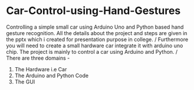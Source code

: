 # Car-Control-using-Hand-Gestures
Controlling a simple small car using Arduino Uno and Python based hand gesture recognition.
All the details about the project and steps are given in the pptx which i created for presentation purpose in college.
/
Furthermore you will need to create a small hardware car integrate it with arduino uno chip.
The project is mainly to control a car using Arduino and Python.
/
There are three domains - 
  1. The Hardware i.e Car
  2. The Arduino and Python Code
  3. The GUI

